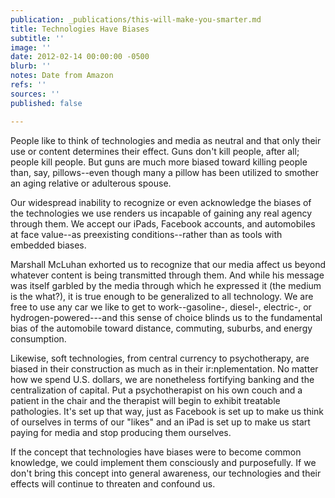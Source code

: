 ```yaml
---
publication: _publications/this-will-make-you-smarter.md
title: Technologies Have Biases
subtitle: ''
image: ''
date: 2012-02-14 00:00:00 -0500
blurb: ''
notes: Date from Amazon
refs: ''
sources: ''
published: false

---
```

People like to think of technologies and media as neutral and that only their use or content determines their effect. Guns don't kill people, after all; people kill people. But guns are much more biased toward killing people than, say, pillows--even though many a pillow has been utilized to smother an aging relative or adulterous spouse.

Our widespread inability to recognize or even acknowledge the biases of the technologies we use renders us incapable of gaining any real agency through them. We accept our iPads, Facebook accounts, and automobiles at face value--as preexisting conditions--rather than as tools with embedded biases.

Marshall McLuhan exhorted us to recognize that our media affect us beyond whatever content is being transmitted through them. And while his message was itself garbled by the media through which he expressed it (the medium is the what?), it is true enough to be generalized to all technology. We are free to use any car we like to get to work--gasoline-, diesel-, electric-, or hydrogen-powered---and this sense of choice blinds us to the fundamental bias of the automobile toward distance, commuting, suburbs, and energy consumption.

Likewise, soft technologies, from central currency to psychotherapy, are biased in their construction as much as in their ir:nplementation. No matter how we spend U.S. dollars, we are nonetheless fortifying banking and the centralization of capital. Put a psychotherapist on his own couch and a patient in the chair and the therapist will begin to exhibit treatable pathologies. It's set up that way, just as Facebook is set up to make us think of ourselves in terms of our "likes" and an iPad is set up to make us start paying for media and stop producing them ourselves.

If the concept that technologies have biases were to become common knowledge, we could implement them consciously and purposefully. If we don't bring this concept into general awareness, our technologies and their effects will continue to threaten and confound us.